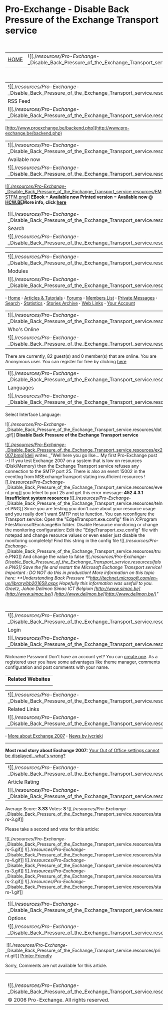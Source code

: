 # Pro-Exchange - Disable Back Pressure of the Exchange Transport service

   

|     |     |     |     |     |     |     |     |     |     |     |
| --- | --- | --- | --- | --- | --- | --- | --- | --- | --- | --- |
| [HOME](http://www.pro-exchange.be/index.php) | ![[./_resources/Pro-Exchange_-_Disable_Back_Pressure_of_the_Exchange_Transport_service.resources/nav_separator.gif]] | [YOUR ACCOUNT](http://www.pro-exchange.be/modules.php?name=Your_Account) | ![[./_resources/Pro-Exchange_-_Disable_Back_Pressure_of_the_Exchange_Transport_service.resources/nav_separator.gif]] | [DOWNLOADS](http://www.pro-exchange.be/modules.php?name=Downloads) | ![[./_resources/Pro-Exchange_-_Disable_Back_Pressure_of_the_Exchange_Transport_service.resources/nav_separator.gif]] | [SUBMIT NEWS](http://www.pro-exchange.be/modules.php?name=Submit_News) | ![[./_resources/Pro-Exchange_-_Disable_Back_Pressure_of_the_Exchange_Transport_service.resources/nav_separator.gif]] | [TOPICS](http://www.pro-exchange.be/modules.php?name=Topics) | ![[./_resources/Pro-Exchange_-_Disable_Back_Pressure_of_the_Exchange_Transport_service.resources/nav_separator.gif]] | [TOP 10](http://www.pro-exchange.be/modules.php?name=Top) |

  

|     |     |
| --- | --- |
| ![[./_resources/Pro-Exchange_-_Disable_Back_Pressure_of_the_Exchange_Transport_service.resources/column_box_lt.gif]] | ![[./_resources/Pro-Exchange_-_Disable_Back_Pressure_of_the_Exchange_Transport_service.resources/column_box_rt.gif]] |
| RSS Feed |     |
| ![[./_resources/Pro-Exchange_-_Disable_Back_Pressure_of_the_Exchange_Transport_service.resources/column_box_lb.gif]] | ![[./_resources/Pro-Exchange_-_Disable_Back_Pressure_of_the_Exchange_Transport_service.resources/column_box_rb.gif]] |

[http://www.proexchange.be/backend.php](http://www.pro-exchange.be/backend.php)

|     |     |
| --- | --- |
| ![[./_resources/Pro-Exchange_-_Disable_Back_Pressure_of_the_Exchange_Transport_service.resources/column_box_lt.gif]] | ![[./_resources/Pro-Exchange_-_Disable_Back_Pressure_of_the_Exchange_Transport_service.resources/column_box_rt.gif]] |
| Available now |     |
| ![[./_resources/Pro-Exchange_-_Disable_Back_Pressure_of_the_Exchange_Transport_service.resources/column_box_lb.gif]] | ![[./_resources/Pro-Exchange_-_Disable_Back_Pressure_of_the_Exchange_Transport_service.resources/column_box_rb.gif]] |

[![[./_resources/Pro-Exchange_-_Disable_Back_Pressure_of_the_Exchange_Transport_service.resources/EMSTFM.png]]](http://www.sapienpress.com/exchange.asp)
**EBook =
Available now
Printed version =
Available now @ [HCW.BE](http://www.hcw.be/p.aspx?p=H7133)More info, click [here](http://www.pro-exchange.be/modules.php?name=News&file=article&sid=870&mode=nocomments&order=0&thold=0)**

|     |     |
| --- | --- |
| ![[./_resources/Pro-Exchange_-_Disable_Back_Pressure_of_the_Exchange_Transport_service.resources/column_box_lt.gif]] | ![[./_resources/Pro-Exchange_-_Disable_Back_Pressure_of_the_Exchange_Transport_service.resources/column_box_rt.gif]] |
| Search |     |
| ![[./_resources/Pro-Exchange_-_Disable_Back_Pressure_of_the_Exchange_Transport_service.resources/column_box_lb.gif]] | ![[./_resources/Pro-Exchange_-_Disable_Back_Pressure_of_the_Exchange_Transport_service.resources/column_box_rb.gif]] |

|     |     |
| --- | --- |
| ![[./_resources/Pro-Exchange_-_Disable_Back_Pressure_of_the_Exchange_Transport_service.resources/column_box_lt.gif]] | ![[./_resources/Pro-Exchange_-_Disable_Back_Pressure_of_the_Exchange_Transport_service.resources/column_box_rt.gif]] |
| Modules |     |
| ![[./_resources/Pro-Exchange_-_Disable_Back_Pressure_of_the_Exchange_Transport_service.resources/column_box_lb.gif]] | ![[./_resources/Pro-Exchange_-_Disable_Back_Pressure_of_the_Exchange_Transport_service.resources/column_box_rb.gif]] |

**·** [Home](http://www.pro-exchange.be/index.php)
**·** [Articles & Tutorials](http://www.pro-exchange.be/modules.php?name=Topics)
**·** [Forums](http://www.pro-exchange.be/modules.php?name=Forums)
**·** [Members List](http://www.pro-exchange.be/modules.php?name=Members_List)
**·** [Private Messages](http://www.pro-exchange.be/modules.php?name=Private_Messages)
**·** [Search](http://www.pro-exchange.be/modules.php?name=Search)
**·** [Statistics](http://www.pro-exchange.be/modules.php?name=Statistics)
**·** [Stories Archive](http://www.pro-exchange.be/modules.php?name=Stories_Archive)
**·** [Web Links](http://www.pro-exchange.be/modules.php?name=Web_Links)
**·** [Your Account](http://www.pro-exchange.be/modules.php?name=Your_Account)

|     |     |
| --- | --- |
| ![[./_resources/Pro-Exchange_-_Disable_Back_Pressure_of_the_Exchange_Transport_service.resources/column_box_lt.gif]] | ![[./_resources/Pro-Exchange_-_Disable_Back_Pressure_of_the_Exchange_Transport_service.resources/column_box_rt.gif]] |
| Who's Online |     |
| ![[./_resources/Pro-Exchange_-_Disable_Back_Pressure_of_the_Exchange_Transport_service.resources/column_box_lb.gif]] | ![[./_resources/Pro-Exchange_-_Disable_Back_Pressure_of_the_Exchange_Transport_service.resources/column_box_rb.gif]] |

There are currently, 82 guest(s) and 0 member(s) that are online.
You are Anonymous user. You can register for free by clicking [here](http://www.pro-exchange.be/modules.php?name=Your_Account&op=new_user)

|     |     |
| --- | --- |
| ![[./_resources/Pro-Exchange_-_Disable_Back_Pressure_of_the_Exchange_Transport_service.resources/column_box_lt.gif]] | ![[./_resources/Pro-Exchange_-_Disable_Back_Pressure_of_the_Exchange_Transport_service.resources/column_box_rt.gif]] |
| Languages |     |
| ![[./_resources/Pro-Exchange_-_Disable_Back_Pressure_of_the_Exchange_Transport_service.resources/column_box_lb.gif]] | ![[./_resources/Pro-Exchange_-_Disable_Back_Pressure_of_the_Exchange_Transport_service.resources/column_box_rb.gif]] |

Select Interface Language:

![[./_resources/Pro-Exchange_-_Disable_Back_Pressure_of_the_Exchange_Transport_service.resources/dot.gif]] **Disable Back Pressure of the Exchange Transport service**

[![[./_resources/Pro-Exchange_-_Disable_Back_Pressure_of_the_Exchange_Transport_service.resources/ex2007.bmp]]](http://www.pro-exchange.be/modules.php?name=News&new_topic=17)[deli](http://www.pro-exchange.be/modules.php?name=Your_Account&op=userinfo&username=deli) writes _"Well here you go Ilse...
My first Pro-Exchange post :-)
If you test Exchange 2007 on a system that is low on resources (Disk/Memory) then the Exchange Transport service refuses any connection to the SMTP port 25.
There is also an event 15002 in the eventlog from MSExchangeTransport stating insufficient resources
![[./_resources/Pro-Exchange_-_Disable_Back_Pressure_of_the_Exchange_Transport_service.resources/event.png]]
you telnet to port 25 and get this error message:
**452 4.3.1 Insufficient system resources**
![[./_resources/Pro-Exchange_-_Disable_Back_Pressure_of_the_Exchange_Transport_service.resources/telnet.PNG]]
Since you are testing you don't care about your resource usage and you really don't want SMTP not to function.
You can reconfigure the Transport service:
Open the "EdgeTransport.exe.config" file in
X:Program FilesMicrosoftExchangeBin folder.
Disable Resource monitoring or change the monitoring configuration:
Edit the "EdgeTransport.exe.config" file with notepad and change resource values or even easier just disable the monitoring completely!
Find this string in the config file
![[./_resources/Pro-Exchange_-_Disable_Back_Pressure_of_the_Exchange_Transport_service.resources/true.PNG]] And change the value to false
![[./_resources/Pro-Exchange_-_Disable_Back_Pressure_of_the_Exchange_Transport_service.resources/false.PNG]]
Save the file and restart the Microsoft Exchange Transport service!
Important : DO NOT do this in production!
More information on this topic here:
**Understanding Back Pressure
**<http://technet.microsoft.com/en-us/library/bb201658.aspx>
Hopefully this information was usefull to you.
Greetz,
Johan Delimon
Simac ICT Belgium
[http://www.simac.be](http://www.simac.be/)
[http://www.delimon.be](http://www.delimon.be/)"_

 

|     |     |
| --- | --- |
| ![[./_resources/Pro-Exchange_-_Disable_Back_Pressure_of_the_Exchange_Transport_service.resources/column_box_lt.gif]] | ![[./_resources/Pro-Exchange_-_Disable_Back_Pressure_of_the_Exchange_Transport_service.resources/column_box_rt.gif]] |
| Login |     |
| ![[./_resources/Pro-Exchange_-_Disable_Back_Pressure_of_the_Exchange_Transport_service.resources/column_box_lb.gif]] | ![[./_resources/Pro-Exchange_-_Disable_Back_Pressure_of_the_Exchange_Transport_service.resources/column_box_rb.gif]] |

Nickname
Password
Don't have an account yet? You can [create one](http://www.pro-exchange.be/modules.php?name=Your_Account&op=new_user). As a registered user you have some advantages like theme manager, comments configuration and post comments with your name.

|     |
| --- |
| **Related Websites** |
|     |

|     |     |
| --- | --- |
| ![[./_resources/Pro-Exchange_-_Disable_Back_Pressure_of_the_Exchange_Transport_service.resources/column_box_lt.gif]] | ![[./_resources/Pro-Exchange_-_Disable_Back_Pressure_of_the_Exchange_Transport_service.resources/column_box_rt.gif]] |
| Related Links |     |
| ![[./_resources/Pro-Exchange_-_Disable_Back_Pressure_of_the_Exchange_Transport_service.resources/column_box_lb.gif]] | ![[./_resources/Pro-Exchange_-_Disable_Back_Pressure_of_the_Exchange_Transport_service.resources/column_box_rb.gif]] |

**·** [More about Exchange 2007](http://www.pro-exchange.be/modules.php?name=Search&topic=17)
**·** [News by ivcrieki](http://www.pro-exchange.be/modules.php?name=Search&author=ivcrieki)

* * *

**Most read story about Exchange 2007:**
[Your Out of Office settings cannot be displayed...what's wrong?](http://www.pro-exchange.be/modules.php?name=News&file=article&sid=686)

|     |     |
| --- | --- |
| ![[./_resources/Pro-Exchange_-_Disable_Back_Pressure_of_the_Exchange_Transport_service.resources/column_box_lt.gif]] | ![[./_resources/Pro-Exchange_-_Disable_Back_Pressure_of_the_Exchange_Transport_service.resources/column_box_rt.gif]] |
| Article Rating |     |
| ![[./_resources/Pro-Exchange_-_Disable_Back_Pressure_of_the_Exchange_Transport_service.resources/column_box_lb.gif]] | ![[./_resources/Pro-Exchange_-_Disable_Back_Pressure_of_the_Exchange_Transport_service.resources/column_box_rb.gif]] |

Average Score: **3.33**
Votes: **3**
![[./_resources/Pro-Exchange_-_Disable_Back_Pressure_of_the_Exchange_Transport_service.resources/stars-3.gif]]

Please take a second and vote for this article:

![[./_resources/Pro-Exchange_-_Disable_Back_Pressure_of_the_Exchange_Transport_service.resources/stars-5.gif]]
![[./_resources/Pro-Exchange_-_Disable_Back_Pressure_of_the_Exchange_Transport_service.resources/stars-4.gif]]
![[./_resources/Pro-Exchange_-_Disable_Back_Pressure_of_the_Exchange_Transport_service.resources/stars-3.gif]]
![[./_resources/Pro-Exchange_-_Disable_Back_Pressure_of_the_Exchange_Transport_service.resources/stars-2.gif]]
![[./_resources/Pro-Exchange_-_Disable_Back_Pressure_of_the_Exchange_Transport_service.resources/stars-1.gif]]

|     |     |
| --- | --- |
| ![[./_resources/Pro-Exchange_-_Disable_Back_Pressure_of_the_Exchange_Transport_service.resources/column_box_lt.gif]] | ![[./_resources/Pro-Exchange_-_Disable_Back_Pressure_of_the_Exchange_Transport_service.resources/column_box_rt.gif]] |
| Options |     |
| ![[./_resources/Pro-Exchange_-_Disable_Back_Pressure_of_the_Exchange_Transport_service.resources/column_box_lb.gif]] | ![[./_resources/Pro-Exchange_-_Disable_Back_Pressure_of_the_Exchange_Transport_service.resources/column_box_rb.gif]] |

 ![[./_resources/Pro-Exchange_-_Disable_Back_Pressure_of_the_Exchange_Transport_service.resources/print.gif]] [Printer Friendly](http://www.pro-exchange.be/modules.php?name=News&file=print&sid=305)

Sorry, Comments are not available for this article. 

|     |     |     |
| --- | --- | --- |
|     | [HOME](http://www.pro-exchange.be/index.php) \| [YOUR ACCOUNT](http://www.pro-exchange.be/modules.php?name=Your_Account) \| [DOWNLOADS](http://www.pro-exchange.be/modules.php?name=Downloads) \| [SUBMIT NEWS](http://www.pro-exchange.be/modules.php?name=Submit_News) \| [TOPICS](http://www.pro-exchange.be/modules.php?name=Topics) \| [TOP 10](http://www.pro-exchange.be/modules.php?name=Top) |     |
| ![[./_resources/Pro-Exchange_-_Disable_Back_Pressure_of_the_Exchange_Transport_service.resources/shad_b_l.gif]] | ![[./_resources/Pro-Exchange_-_Disable_Back_Pressure_of_the_Exchange_Transport_service.resources/shad_b_r.gif]] |     |
| © 2006 Pro-Exchange. All rights reserved. |     |     |
